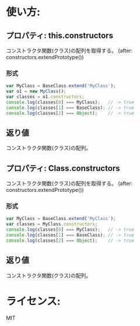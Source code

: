 # 使い方:

## プロパティ: this.constructors

  コンストラクタ関数(クラス)の配列を取得する。
  (after: constructors.extendPrototype())

### 形式

```js
var MyClass = BaseClass.extend('MyClass');
var o1 = new MyClass();
var classes = o1.constructors;
console.log(classes[0] === MyClass);   // -> true
console.log(classes[1] === BaseClass); // -> true
console.log(classes[2] === Object);    // -> true
```

## 返り値

  コンストラクタ関数(クラス)の配列。

## プロパティ: Class.constructors

  コンストラクタ関数(クラス)の配列を取得する。
  (after: constructors.extendPrototype())

### 形式

```js
var MyClass = BaseClass.extend('MyClass');
var classes = MyClass.constructors;
console.log(classes[0] === MyClass);   // -> true
console.log(classes[1] === BaseClass); // -> true
console.log(classes[2] === Object);    // -> true
```

## 返り値

  コンストラクタ関数(クラス)の配列。

# ライセンス:

  MIT
